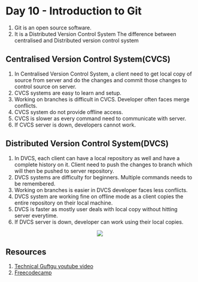 # Day 10 - Introduction to Git

1.	Git is an open source software.
2.	It is a Distributed Version Control System
The difference between centralised and Distributed version control system 

## Centralised Version Control System(CVCS)

1.	In Centralised Version Control System, a client need to get local copy of source from server and do the changes and commit those changes to control source on server.
2.	CVCS systems are easy to learn and setup.
3.	Working on branches is difficult in CVCS. Developer often faces merge conflicts.
4.	CVCS system do not provide offline access.
5.	CVCS is slower as every command need to communicate with server.
6.	If CVCS server is down, developers cannot work.

## Distributed Version Control System(DVCS)

1.	In DVCS, each client can have a local repository as well and have a complete history on it. Client need to push the changes to branch which will then be pushed to server repository.
2.	DVCS systems are difficulty for beginners. Multiple commands needs to be remembered.
3.	Working on branches is easier in DVCS developer faces less conflicts.
4.	DVCS system are working fine on offline mode as a client copies the entire repository on their local machine.
5.	DVCS is faster as mostly user deals with local copy without hitting server everytime.
6.	If DVCS server is down, developer can work using their local copies.

<p align="center">
  <img src="https://github.com/dubeyshubham786/90daysofdevops/blob/main/images/GIt.jpg"/>
 </p>

## Resources
1. <a href="https://www.youtube.com/watch?v=ZoOdwgxmw4U&list=PLBGx66SQNZ8aPsFDwb79JrS2KQBTIZo10&index=12&ab_channel=TechnicalGuftgu">Technical Guftgu youtube video</a>
2. <a href="https://www.freecodecamp.org/news/what-is-git-and-how-to-use-it-c341b049ae61/">Freecodecamp</a>
